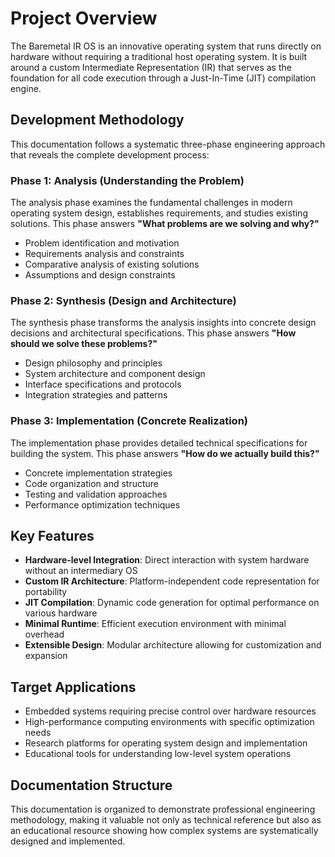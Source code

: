 # Project Overview

The Baremetal IR OS is an innovative operating system that runs directly on hardware without requiring a traditional host operating system. It is built around a custom Intermediate Representation (IR) that serves as the foundation for all code execution through a Just-In-Time (JIT) compilation engine.

## Development Methodology

This documentation follows a systematic three-phase engineering approach that reveals the complete development process:

### Phase 1: Analysis (Understanding the Problem)
The analysis phase examines the fundamental challenges in modern operating system design, establishes requirements, and studies existing solutions. This phase answers **"What problems are we solving and why?"**

- Problem identification and motivation
- Requirements analysis and constraints
- Comparative analysis of existing solutions
- Assumptions and design constraints

### Phase 2: Synthesis (Design and Architecture)
The synthesis phase transforms the analysis insights into concrete design decisions and architectural specifications. This phase answers **"How should we solve these problems?"**

- Design philosophy and principles
- System architecture and component design
- Interface specifications and protocols
- Integration strategies and patterns

### Phase 3: Implementation (Concrete Realization)
The implementation phase provides detailed technical specifications for building the system. This phase answers **"How do we actually build this?"**

- Concrete implementation strategies
- Code organization and structure
- Testing and validation approaches
- Performance optimization techniques

## Key Features

- **Hardware-level Integration**: Direct interaction with system hardware without an intermediary OS
- **Custom IR Architecture**: Platform-independent code representation for portability
- **JIT Compilation**: Dynamic code generation for optimal performance on various hardware
- **Minimal Runtime**: Efficient execution environment with minimal overhead
- **Extensible Design**: Modular architecture allowing for customization and expansion

## Target Applications

- Embedded systems requiring precise control over hardware resources
- High-performance computing environments with specific optimization needs
- Research platforms for operating system design and implementation
- Educational tools for understanding low-level system operations

## Documentation Structure

This documentation is organized to demonstrate professional engineering methodology, making it valuable not only as technical reference but also as an educational resource showing how complex systems are systematically designed and implemented.

